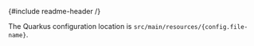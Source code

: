 {#include readme-header /}

The Quarkus configuration location is `src/main/resources/{config.file-name}`.
